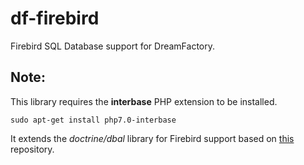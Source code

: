 # df-firebird
Firebird SQL Database support for DreamFactory.


## Note: 
This library requires the **interbase** PHP extension to be installed.

    sudo apt-get install php7.0-interbase
    
It extends the *doctrine/dbal* library for Firebird support based on [this](https://github.com/helicon-os/doctrine-dbal/tree/DBAL-95-firebird) repository.
    
   